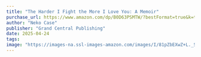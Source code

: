 ```yaml
---
title: "The Harder I Fight the More I Love You: A Memoir"
purchase_url: https://www.amazon.com/dp/B0D63PSMTW/?bestFormat=true&k=the%20harder%20i%20fight%20the%20more%20i%20love%20you&ref_=nb_sb_ss_w_scx-ent-pd-bk-d_de_k0_1_14&crid=3SF4AGSWQ516E&sprefix=harder%20i%20fight
author: "Neko Case"
publisher: "Grand Central Publishing"
date: 2025-04-24
tags:
image: "https://images-na.ssl-images-amazon.com/images/I/81pZbEXwZ+L._SL75_.jpg"
---
```


